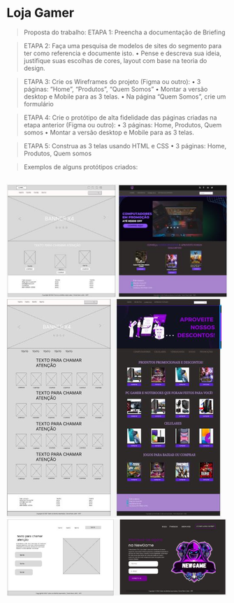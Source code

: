 # Loja Gamer
> Proposta do trabalho:
> ETAPA 1: Preencha a documentação de Briefing 

>ETAPA 2: Faça uma pesquisa de modelos de sites do segmento para ter como referencia e documente isto.
• Pense e descreva sua ideia, justifique suas escolhas de cores, layout com base na teoria do design. 

> ETAPA 3: Crie os Wireframes do projeto (Figma ou outro): 
• 3 páginas: “Home”, “Produtos”, “Quem Somos” 
• Montar a versão desktop e Mobile para as 3 telas. 
• Na página “Quem Somos”, crie um formulário 

> ETAPA 4: Crie o protótipo de alta fidelidade das páginas criadas na etapa anterior (Figma ou outro):
 • 3 páginas: Home, Produtos, Quem somos 
• Montar a versão desktop e Mobile para as 3 telas. 

> ETAPA 5: Construa as 3 telas usando HTML e CSS 
• 3 páginas: Home, Produtos, Quem somos

> Exemplos de alguns protótipos criados:
 <br>
 <img src="./prototipo/1.JPG">
 <img src="./prototipo/2.JPG">
  <img src="./prototipo/3.JPG">
